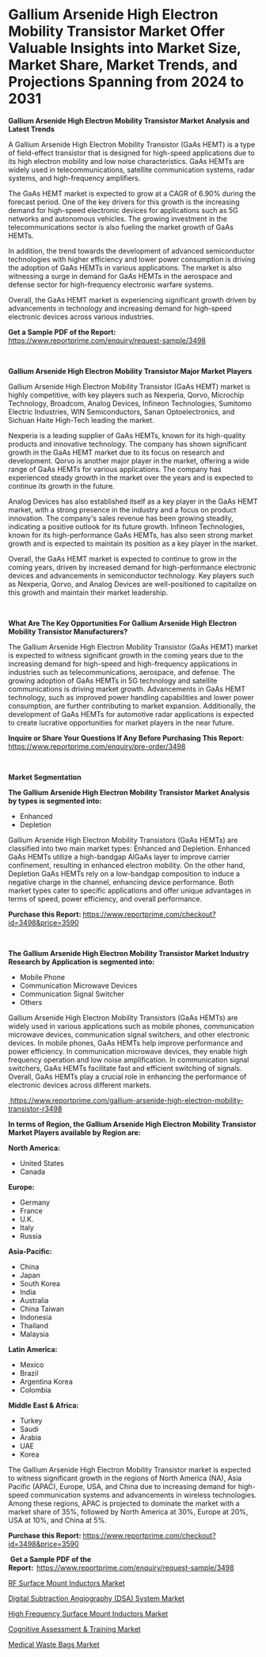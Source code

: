<p><h1>Gallium Arsenide High Electron Mobility Transistor Market Offer Valuable Insights into Market Size, Market Share, Market Trends, and Projections Spanning from 2024 to 2031</h1></p><p><strong>Gallium Arsenide High Electron Mobility Transistor Market Analysis and Latest Trends</strong></p>
<p><p>A Gallium Arsenide High Electron Mobility Transistor (GaAs HEMT) is a type of field-effect transistor that is designed for high-speed applications due to its high electron mobility and low noise characteristics. GaAs HEMTs are widely used in telecommunications, satellite communication systems, radar systems, and high-frequency amplifiers.</p><p>The GaAs HEMT market is expected to grow at a CAGR of 6.90% during the forecast period. One of the key drivers for this growth is the increasing demand for high-speed electronic devices for applications such as 5G networks and autonomous vehicles. The growing investment in the telecommunications sector is also fueling the market growth of GaAs HEMTs.</p><p>In addition, the trend towards the development of advanced semiconductor technologies with higher efficiency and lower power consumption is driving the adoption of GaAs HEMTs in various applications. The market is also witnessing a surge in demand for GaAs HEMTs in the aerospace and defense sector for high-frequency electronic warfare systems.</p><p>Overall, the GaAs HEMT market is experiencing significant growth driven by advancements in technology and increasing demand for high-speed electronic devices across various industries.</p></p>
<p><strong>Get a Sample PDF of the Report:&nbsp;</strong> <a href="https://www.reportprime.com/enquiry/request-sample/3498">https://www.reportprime.com/enquiry/request-sample/3498</a></p>
<p>&nbsp;</p>
<p><strong>Gallium Arsenide High Electron Mobility Transistor Major Market Players</strong></p>
<p><p>Gallium Arsenide High Electron Mobility Transistor (GaAs HEMT) market is highly competitive, with key players such as Nexperia, Qorvo, Microchip Technology, Broadcom, Analog Devices, Infineon Technologies, Sumitomo Electric Industries, WIN Semiconductors, Sanan Optoelectronics, and Sichuan Haite High-Tech leading the market. </p><p>Nexperia is a leading supplier of GaAs HEMTs, known for its high-quality products and innovative technology. The company has shown significant growth in the GaAs HEMT market due to its focus on research and development. Qorvo is another major player in the market, offering a wide range of GaAs HEMTs for various applications. The company has experienced steady growth in the market over the years and is expected to continue its growth in the future.</p><p>Analog Devices has also established itself as a key player in the GaAs HEMT market, with a strong presence in the industry and a focus on product innovation. The company's sales revenue has been growing steadily, indicating a positive outlook for its future growth. Infineon Technologies, known for its high-performance GaAs HEMTs, has also seen strong market growth and is expected to maintain its position as a key player in the market.</p><p>Overall, the GaAs HEMT market is expected to continue to grow in the coming years, driven by increased demand for high-performance electronic devices and advancements in semiconductor technology. Key players such as Nexperia, Qorvo, and Analog Devices are well-positioned to capitalize on this growth and maintain their market leadership.</p></p>
<p>&nbsp;</p>
<p><strong>What Are The Key Opportunities For Gallium Arsenide High Electron Mobility Transistor Manufacturers?</strong></p>
<p><p>The Gallium Arsenide High Electron Mobility Transistor (GaAs HEMT) market is expected to witness significant growth in the coming years due to the increasing demand for high-speed and high-frequency applications in industries such as telecommunications, aerospace, and defense. The growing adoption of GaAs HEMTs in 5G technology and satellite communications is driving market growth. Advancements in GaAs HEMT technology, such as improved power handling capabilities and lower power consumption, are further contributing to market expansion. Additionally, the development of GaAs HEMTs for automotive radar applications is expected to create lucrative opportunities for market players in the near future.</p></p>
<p><strong>Inquire or Share Your Questions If Any Before Purchasing This Report:</strong> <a href="https://www.reportprime.com/enquiry/pre-order/3498">https://www.reportprime.com/enquiry/pre-order/3498</a></p>
<p>&nbsp;</p>
<p><strong>Market Segmentation</strong></p>
<p><strong>The Gallium Arsenide High Electron Mobility Transistor Market Analysis by types is segmented into:</strong></p>
<p><ul><li>Enhanced</li><li>Depletion</li></ul></p>
<p><p>Gallium Arsenide High Electron Mobility Transistors (GaAs HEMTs) are classified into two main market types: Enhanced and Depletion. Enhanced GaAs HEMTs utilize a high-bandgap AlGaAs layer to improve carrier confinement, resulting in enhanced electron mobility. On the other hand, Depletion GaAs HEMTs rely on a low-bandgap composition to induce a negative charge in the channel, enhancing device performance. Both market types cater to specific applications and offer unique advantages in terms of speed, power efficiency, and overall performance.</p></p>
<p><strong>Purchase this Report:&nbsp;</strong><a href="https://www.reportprime.com/checkout?id=3498&price=3590">https://www.reportprime.com/checkout?id=3498&price=3590</a></p>
<p>&nbsp;</p>
<p><strong>The Gallium Arsenide High Electron Mobility Transistor Market Industry Research by Application is segmented into:</strong></p>
<p><ul><li>Mobile Phone</li><li>Communication Microwave Devices</li><li>Communication Signal Switcher</li><li>Others</li></ul></p>
<p><p>Gallium Arsenide High Electron Mobility Transistors (GaAs HEMTs) are widely used in various applications such as mobile phones, communication microwave devices, communication signal switchers, and other electronic devices. In mobile phones, GaAs HEMTs help improve performance and power efficiency. In communication microwave devices, they enable high frequency operation and low noise amplification. In communication signal switchers, GaAs HEMTs facilitate fast and efficient switching of signals. Overall, GaAs HEMTs play a crucial role in enhancing the performance of electronic devices across different markets.</p></p>
<p><a href="https://www.reportprime.com/gallium-arsenide-high-electron-mobility-transistor-r3498">&nbsp;https://www.reportprime.com/gallium-arsenide-high-electron-mobility-transistor-r3498</a></p>
<p><strong>In terms of Region, the Gallium Arsenide High Electron Mobility Transistor Market Players available by Region are:</strong></p>
<p>
    <p> <strong> North America: </strong>
        <ul>
            <li>United States</li>
            <li>Canada</li>
        </ul>
        </p> 
    <p> <strong> Europe: </strong>
        <ul>
            <li>Germany</li>
            <li>France</li>
            <li>U.K.</li>
            <li>Italy</li>
            <li>Russia</li>
        </ul>
        </p> 
    <p> <strong> Asia-Pacific: </strong>
        <ul>
            <li>China</li>
            <li>Japan</li>
            <li>South Korea</li>
            <li>India</li>
            <li>Australia</li>
            <li>China Taiwan</li>
            <li>Indonesia</li>
            <li>Thailand</li>
            <li>Malaysia</li>
        </ul>
        </p> 
    <p> <strong> Latin America: </strong>
        <ul>
            <li>Mexico</li>
            <li>Brazil</li>
            <li>Argentina Korea</li>
            <li>Colombia</li>
        </ul>
        </p> 
    <p> <strong> Middle East & Africa: </strong>
        <ul>
            <li>Turkey</li>
            <li>Saudi</li>
            <li>Arabia</li>
            <li>UAE</li>
            <li>Korea</li>
        </ul>
    </p>
    </p>
<p><p>The Gallium Arsenide High Electron Mobility Transistor market is expected to witness significant growth in the regions of North America (NA), Asia Pacific (APAC), Europe, USA, and China due to increasing demand for high-speed communication systems and advancements in wireless technologies. Among these regions, APAC is projected to dominate the market with a market share of 35%, followed by North America at 30%, Europe at 20%, USA at 10%, and China at 5%.</p></p>
<p><strong>Purchase this Report: </strong><a href="https://www.reportprime.com/checkout?id=3498&price=3590">https://www.reportprime.com/checkout?id=3498&price=3590</a></p>
<p>&nbsp;<strong>Get a Sample PDF of the Report:&nbsp;&nbsp;</strong><a href="https://www.reportprime.com/enquiry/request-sample/3498">https://www.reportprime.com/enquiry/request-sample/3498</a></p>
<p><strong></strong></p>
<p><p><a href="https://github.com/FassouRP/Market-Research-Report-List-5/blob/main/rf-surface-mount-inductors-market.md">RF Surface Mount Inductors Market</a></p><p><a href="https://medium.com/@othaleffler24/insights-into-digital-subtraction-angiography-dsa-system-market-share-and-competitive-landscape-d83811c5237f">Digital Subtraction Angiography (DSA) System Market</a></p><p><a href="https://github.com/kaiserrayhan25/Market-Research-Report-List-1/blob/main/high-frequency-surface-mount-inductors-market.md">High Frequency Surface Mount Inductors Market</a></p><p><a href="https://www.linkedin.com/pulse/cognitive-assessment-training-market-outlook-complete-industry-6z7wf">Cognitive Assessment & Training Market</a></p><p><a href="https://issuu.com/reportprime-2/docs/medical-waste-bags-market-size-2030.pptx">Medical Waste Bags Market</a></p></p>